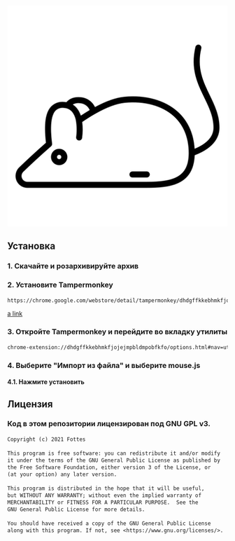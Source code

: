 
<img src="./mouse.png">

## Установка
### 1. Скачайте и розархивируйте архив
### 2. Установите Tampermonkey
```bash
https://chrome.google.com/webstore/detail/tampermonkey/dhdgffkkebhmkfjojejmpbldmpobfkfo?hl=ru
```
[a link](https://github.com/user/repo/blob/branch/other_file.md)
### 3. Откройте Tampermonkey и перейдите во вкладку утилиты
```bash
chrome-extension://dhdgffkkebhmkfjojejmpbldmpobfkfo/options.html#nav=utils
```
### 4. Выберите "Импорт из файла" и выберите mouse.js
#### 4.1. Нажмите установить

## Лицензия
### Код в этом репозитории лицензирован под GNU GPL v3.
```
Copyright (c) 2021 Fottes

This program is free software: you can redistribute it and/or modify
it under the terms of the GNU General Public License as published by
the Free Software Foundation, either version 3 of the License, or
(at your option) any later version.

This program is distributed in the hope that it will be useful,
but WITHOUT ANY WARRANTY; without even the implied warranty of
MERCHANTABILITY or FITNESS FOR A PARTICULAR PURPOSE.  See the
GNU General Public License for more details.

You should have received a copy of the GNU General Public License
along with this program. If not, see <https://www.gnu.org/licenses/>.
```
